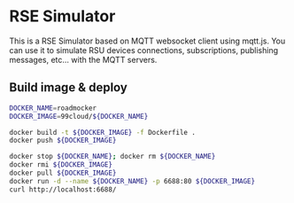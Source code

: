 # RSE Simulator

This is a RSE Simulator based on MQTT websocket client using mqtt.js. You can use it to simulate RSU
devices connections, subscriptions, publishing messages, etc... with the MQTT servers.

## Build image & deploy

```bash
DOCKER_NAME=roadmocker
DOCKER_IMAGE=99cloud/${DOCKER_NAME}

docker build -t ${DOCKER_IMAGE} -f Dockerfile .
docker push ${DOCKER_IMAGE}

docker stop ${DOCKER_NAME}; docker rm ${DOCKER_NAME}
docker rmi ${DOCKER_IMAGE}
docker pull ${DOCKER_IMAGE}
docker run -d --name ${DOCKER_NAME} -p 6688:80 ${DOCKER_IMAGE}
curl http://localhost:6688/
```
